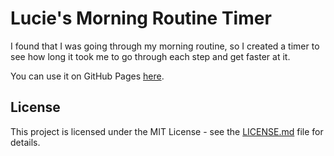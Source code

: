 # Lucie's Morning Routine Timer

I found that I was going through my morning routine, so I created a timer to see how long it took me to go through each step and get faster at it.

You can use it on GitHub Pages [here](https://aelerinya.github.io/morning-routine-timer).

## License

This project is licensed under the MIT License - see the [LICENSE.md](LICENSE.md) file for details.
